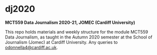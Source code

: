 # dj2020

**MCT559 Data Journalism 2020-21, JOMEC (Cardiff University)**

This repo holds materials and weekly structure for the module MCT559 Data Journalism, as taught in the Autumn 2020 semester at the School of Journalism (Jomec) at Cardiff University. Any queries to odonnella4@cardiff.ac.uk.
